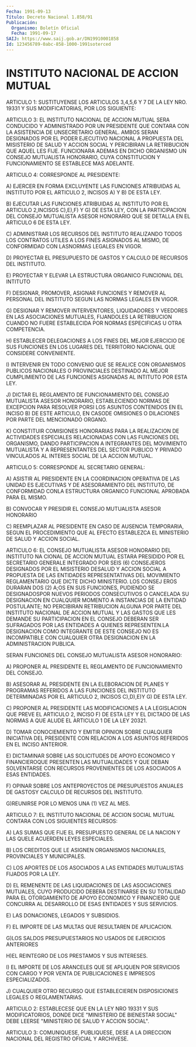 ```yaml
---
Fecha: 1991-09-13
Título: Decreto Nacional 1.858/91
Publicación:
  Organismo: Boletín Oficial
  Fecha: 1991-09-17
SAIJ: https://www.saij.gob.ar/DN19910001858
Id: 123456789-0abc-858-1000-1991soterced
---
```

# INSTITUTO NACIONAL DE ACCION MUTUAL

<a id="1"></a>
ARTICULO  1: SUSTITUYENSE LOS ARTICULOS 3,4,5,6 Y 7 DE LA LEY NRO. 19331 Y SUS MODIFICATORIAS, POR LOS SIGUIENTE:

ARTICULO 3: EL  INSTITUTO NACIONAL DE ACCION MUTUAL SERA CONDUCIDO Y ADMINISTRADO POR  UN  PRESIDENTE QUE CONTARA CON LA ASISTENCIA DE UNSECRETARIO  GENERAL.  AMBOS    SERAN   DESIGNADOS  POR  EL  PODER EJECUTIVO NACIONAL A PROPUESTA DEL MISISTERIO  DE  SALUD  Y  ACCION SOCIAL  Y  PERCIBIRAN LA RETRIBUCION QUE AQUEL LES FIJE. FUNCIONARA ADEMAS EN DICHO  ORGANISMO  UN  CONSEJO  MUTUALISTA HONORARIO, CUYA CONSTITUCION  Y  FUNCIONAMIENTO  SE  ESTABLECE   MAS  ADELANTE.

ARTICULO 4: CORRESPONDE AL PRESIDENTE:

A) EJERCER  EN  FORMA  EXCLUYENTE  LAS  FUNCIONES  ATRIBUIDAS  AL INSTITUTO  POR  EL  ARTICULO  2,  INCISOS  A) Y B) DE ESTA LEY.

B) EJECUTAR LAS FUNCIONES ATRIBUIDAS AL INSTITUTO  POR EL ARTICULO 2,INCISOS  C),E),F)  Y  G)  DE  ESTA LEY, CON LA PARTICIPACION  DEL CONSEJO MUTUALISTA ASESOR HONORARIO  QUE  SE DETALLA EN EL ARTICULO 6 DE ESTA LEY.

C) ADMINISTRAR LOS  RECURSOS  DEL INSTITUTO REALIZANDO  TODOS  LOS CONTRATOS UTILES A LOS FINES ASIGNADOS  AL  MISMO,  DE  CONFORMIDAD CON LASNORMAS LEGALES EN VIGOR.

D) PROYECTAR  EL PRESUPUESTO DE GASTOS Y CALCULO DE RECURSOS  DEL INSTITUTO.

E) PROYECTAR  Y ELEVAR LA  ESTRUCTURA ORGANICO FUNCIONAL DEL INTITUTO

F) DESIGNAR, PROMOVER, ASIGNAR FUNCIONES Y REMOVER  AL  PERSONAL DEL INSTITUTO  SEGUN LAS NORMAS  LEGALES  EN VIGOR.

G) DESIGNAR Y REMOVER INTERVENTORES,  LIQUIDADORES  Y  VEEDORES EN LAS ASOCIACIONES  MUTUALES, FIJANDOLES  LA  RETRIBUCION  CUANDO  NO FUERE  ESTABLECIDA  POR  NORMAS ESPECIFICAS U OTRA COMPETENCIA.

H) ESTABLECER DELEGACIONES  A LOS FINES DEL MEJOR EJERCICIO DE SUS FUNCIONES  EN  LOS LUGARES DEL TERRITORIO  NACIONAL  QUE  CONSIDERE CONVENIENTE.

I) INTERVENIR EN  TODO  CONVENIO  QUE  SE  REALICE  CON ORGANISMOS PUBLICOS NACIONALES O PROVINCIALES DESTINADO AL MEJOR  CUMPLIMIENTO DE LAS FUNCIONES ASIGNADAS AL INTITUTO POR ESTA LEY.

J) DICTAR  EL REGLAMENTO DE FUNCIONAMIENTO DEL CONSEJO MUTUALISTA ASESOR HONORARIO,  ESTABLECIENDO  NORMAS DE EXCEPCION PARA RESOLVER PORSI LOS ASUNTOS CONTENIDOS EN EL  INCISO  B) DE ESTE ARTICULO, EN CASODE OMISIONES O DILACIONES POR PARTE DEL MENCIONADO  ORGANO.

K) CONSTITUIR  COMISIONES  HONORARIAS  PARA  LA  REALIZACION   DE ACTIVIDADES    ESPECIALES    RELACIONADAS  CON  LAS  FUNCIONES  DEL ORGANISMO,  DANDO  PARTICIPACION    A  INTEGRANTES  DEL  MOVIMIENTO MUTUALISTA  Y  A  REPRESENTANTES  DEL  SECTOR   PUBLICO  Y  PRIVADO VINCULADOS AL INTERES SOCIAL DE LA ACCION MUTUAL.

ARTICULO 5: CORRESPONDE AL SECRETARIO GENERAL:

A) ASISTIR  AL  PRESIDENTE  EN LA COORDINACION OPERATIVA  DE  LAS UNIDAD  ES  EJECUTIVAS  Y  DE  ASESORAMIENTO    DEL  INSTITUTO,  DE CONFORMIDAD  CONLA ESTRUCTURA ORGANICO FUNCIONAL APROBADA  PARA  EL MISMO.

B) CONVOCAR Y  PRESIDIR  EL  CONSEJO  MUTUALISTA  ASESOR HONORARIO

C) REEMPLAZAR AL PRESIDENTE EN CASO DE AUSENCIA TEMPORARIA,  SEGUN EL PROCEDIMIENTO QUE AL EFECTO ESTABLEZCA EL MINISTERIO DE SALUD  Y ACCION SOCIAL.

ARTICULO  6:  EL CONSEJO MUTUALISTA ASESOR HONORARIO DEL INSTITUTO NA CIONAL DE ACCION  MUTUAL  ESTARA  PRESIDIDO  POR  EL  SECRETARIO GENERALE  INTEGRADO  POR  SEIS  (6)  CONSEJEROS  DESIGNADOS POR  EL MISISTERIO  DESALUD  Y ACCION SOCIAL A PROPUESTA DE  LAS  ENTIDADES REPRESENTATIVAS  DEL  MOVIMIENTO   REGLAMENTARIO  QUE  DICTE  DICHO MINISTERIO. LOS CONSEJ EROS DURARAN  DOS (2) A;OS EN SUS FUNCIONES, PUDIENDO SE DESIGNADOSPOR NUEVOS PERIODOS  CONSECUTIVOS O CANCELADA SU  DESIGNACION  EN CUALQUIER MOMENTO A INSTANCIAS  DE  LA  ENTIDAD POSTULANTE;  NO  PERCIBIRAN    RETRIBUCION  ALGUNA  POR  PARTE  DEL INSTITUTO NACIONAL DE ACCION MUTUAL  Y  LAS  GASTOS QUE LES DEMANDE SU  PARTICIPACION  EN  EL  CONSEJO DEBERAN SER SUFRAGADOS  POR  LAS ENTIDADES A QUIENES REPRESENTEN.LA  DESIGNACION  COMO INTEGRANTE DE ESTE CONSEJO NO ES INCOMPATIBLE CON CUALQUIER OTRA  DESIGNACION  EN LA ADMINISTRACION PUBLICA.

SERAN  FUNCIONES  DEL  CONSEJO  MUTUALISTA  ASESOR  HONORARIO:

A) PROPONER  AL  PRESIDENTE  EL REGLAMENTO DE FUNCIONAMIENTO  DEL CONSEJO.

B) ASESORAR AL PRESIDENTE EN LA  ELEBORACION DE PLANES Y PROGRAMAS REFERIDOS  A  LAS  FUNCIONES  DEL  INSTITUTO  DETERMINADAS  POR  EL ARTICULO 2, INCISOS C),D),E)Y G) DE ESTA LEY.

C) PROPONER AL PRESIDENTE LAS MODIFICACIONES  A LA LEGISLACION QUE PREVE  EL  ARTICULO 2, INCISO F) DE ESTA LEY Y EL  DICTADO  DE  LAS NORMAS A QUE ALUDE EL ARTICULO 1 DE LA LEY 20321.

D) TOMAR  CONOCIEMIENTO    Y    EMITIR  OPINION  SOBRE  CUALQUIER INICIATIVA DEL PRESIDENTE CON RELACION  A  LOS ASUNTOS REFERIDOS EN EL INCISO ANTERIOR.

E) DICTAMINAR  SOBRE  LAS  SOLICITUDES  DE  APOYO    ECONOMICO  Y FINANCIEROQUE  PRESENTEN  LAS  MUTUALIDADES Y QUE DEBAN SOLVENTARSE CON RECURSOS PROVENIENTES DE LOS  ASOCIADOS  A  ESAS ENTIDADES.

F) OPINAR  SOBRE  LOS  ANTEPROYECTOS DE PRESUPUESTOS  ANUALES  DE GASTOSY CALCULO DE RECURSOS DEL INSTITUTO.

G)REUNIRSE POR LO MENOS UNA (1) VEZ AL MES.

ARTICULO 7: EL INSTITUTO  NACIONAL DE ACCION SOCIAL MUTUAL CONTARA CON LOS SIGUIENTES RECURSOS:

A) LAS SUMAS QUE FIJE EL PRESUPUESTO  GENERAL  DE  LA NACION Y LAS QUELE ACUERDEN LEYES ESPECIALES.

B) LOS CREDITOS QUE LE ASIGNEN ORGANISMOS NACIONALES, PROVINCIALES  Y MUNICIPALES.

C) LOS APORTES DE LOS ASOCIADOS A LAS ENTIDADES MUTUALISTAS FIJADOS POR LA LEY.

D) EL  REMENENTE    DE  LAS  LIQUIDACIONES  DE  LAS  ASOCIACIONES MUTUALES, CUYO PRODUCIDO  DEBERA DESTINARSE EN SU TOTALIDAD PARA EL OTORGAMIENTO  DE  APOYO ECONOMICO  Y  FINANCIERO  QUE  CONCURRA  AL DESARROLLO DE ESAS ENTIDADES Y SUS SERVICIOS.

E) LAS DONACIONES, LEGADOS Y SUBSIDIOS.

F) EL IMPORTE DE LAS  MULTAS  QUE  RESULTAREN  DE  APLICACION.

G)LOS  SALDOS  PRESUPUESTARIOS NO USADOS DE EJERCICIOS  ANTERIORES

H)EL REINTEGRO DE LOS PRESTAMOS Y SUS INTERESES.

I) EL IMPORTE DE  LOS  ARANCELES QUE SE APLIQUEN POR SERVICIOS CON CARGO Y POR VENTA DE PUBLICACIONES  E  IMPRESOS ESPECIALIZADOS.

J) CUALQUIER OTRO RECURSO QUE ESTABLECIEREN  DISPOSICIONES LEGALES O REGLAMENTARIAS.

<a id="2"></a>
ARTICULO  2:  ESTABLECESE  QUE  EN  LA  LEY  NRO  19331  Y SUS MODIFICATORIOS, DONDE  DICE "MINISTERIO  DE  BIENESTAR  SOCIAL"  DEBE LEERSE "MINISTERIO DE SALUD Y ACCION SOCIAL".

<a id="3"></a>
ARTICULO  3:  COMUNIQUESE,  PUBLIQUESE,  DESE  A  LA DIRECCION NACIONAL DEL REGISTRO OFICIAL Y ARCHIVESE.